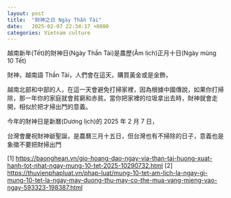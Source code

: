```yaml
---
layout: post
title:  "財神之日 Ngày Thần Tài"
date:   2025-02-07 22:34:17 +0800
categories: Vietnam culture
---
```

越南新年(Tết)的財神日(Ngày Thần Tài)是農歷(Âm lịch)正月十日(Ngày mùng 10 Tết)

財神，越南語 Thần Tài，人們會在這天，購買黃金或是金飾，

越南北部和中部的人，在這一天會避免打掃家裡，因為根據中國傳說，如果你打掃除，那一年你的家庭就會貧窮和赤貧。當你把家裡的垃圾拿出去時，財神就會走開，相似於把才掃出門的意義。

今年的財神日是新曆(Dương lịch)的 2025 年 2 月 7 日，


台灣會慶祝財神爺聖誕，是農曆三月十五日，但台灣也有不掃除的日子，意義也是象徵不要把財掃出門


[1] https://baonghean.vn/gio-hoang-dao-ngay-via-than-tai-huong-xuat-hanh-tot-nhat-ngay-mung-10-tet-2025-10290732.html
[2] https://thuvienphapluat.vn/phap-luat/mung-10-tet-am-lich-la-ngay-gi-mung-10-tet-la-ngay-may-duong-thu-may-co-the-mua-vang-mieng-vao-ngay-593323-198387.html